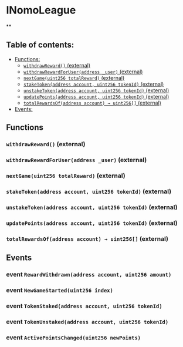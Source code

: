 # INomoLeague
**


## Table of contents:
- [Functions:](#functions)
  - [`withdrawReward()` (external) ](#inomoleague-withdrawreward--)
  - [`withdrawRewardForUser(address _user)` (external) ](#inomoleague-withdrawrewardforuser-address-)
  - [`nextGame(uint256 totalReward)` (external) ](#inomoleague-nextgame-uint256-)
  - [`stakeToken(address account, uint256 tokenId)` (external) ](#inomoleague-staketoken-address-uint256-)
  - [`unstakeToken(address account, uint256 tokenId)` (external) ](#inomoleague-unstaketoken-address-uint256-)
  - [`updatePoints(address account, uint256 tokenId)` (external) ](#inomoleague-updatepoints-address-uint256-)
  - [`totalRewardsOf(address account) → uint256[]` (external) ](#inomoleague-totalrewardsof-address-)
- [Events:](#events)


## Functions <a name="functions"></a>

### `withdrawReward()` (external) <a name="inomoleague-withdrawreward--"></a>


### `withdrawRewardForUser(address _user)` (external) <a name="inomoleague-withdrawrewardforuser-address-"></a>


### `nextGame(uint256 totalReward)` (external) <a name="inomoleague-nextgame-uint256-"></a>


### `stakeToken(address account, uint256 tokenId)` (external) <a name="inomoleague-staketoken-address-uint256-"></a>


### `unstakeToken(address account, uint256 tokenId)` (external) <a name="inomoleague-unstaketoken-address-uint256-"></a>


### `updatePoints(address account, uint256 tokenId)` (external) <a name="inomoleague-updatepoints-address-uint256-"></a>


### `totalRewardsOf(address account) → uint256[]` (external) <a name="inomoleague-totalrewardsof-address-"></a>

## Events <a name="events"></a>
### event `RewardWithdrawn(address account, uint256 amount)` <a name="inomoleague-rewardwithdrawn-address-uint256-"></a>


### event `NewGameStarted(uint256 index)` <a name="inomoleague-newgamestarted-uint256-"></a>


### event `TokenStaked(address account, uint256 tokenId)` <a name="inomoleague-tokenstaked-address-uint256-"></a>


### event `TokenUnstaked(address account, uint256 tokenId)` <a name="inomoleague-tokenunstaked-address-uint256-"></a>


### event `ActivePointsChanged(uint256 newPoints)` <a name="inomoleague-activepointschanged-uint256-"></a>


